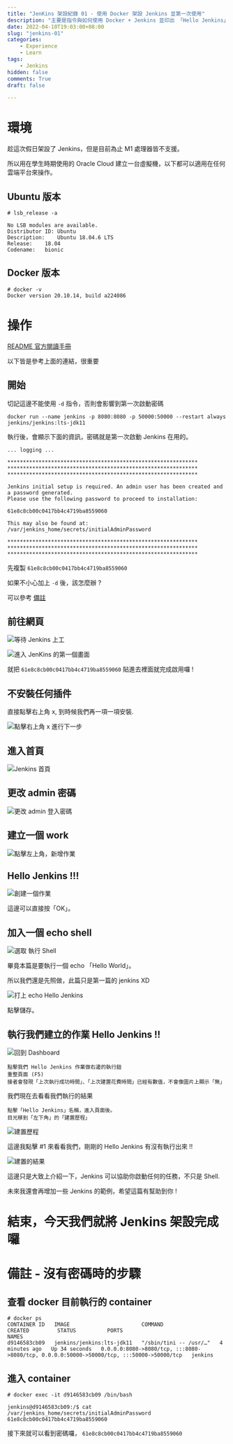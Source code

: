 ```yaml
---
title: "JenKins 架設紀錄 01 - 使用 Docker 架設 Jenkins 並第一次使用"
description: "主要是指令與如何使用 Docker + Jenkins 並印出 「Hello Jenkins」"
date: 2022-04-10T19:03:00+08:00
slug: "jenkins-01"
categories:
    - Experience
    - Learn
tags:
    - Jenkins
hidden: false
comments: True
draft: false

---
```


# 環境

趁這次假日架設了 Jenkins，但是目前為止 M1 處理器皆不支援。

所以用在學生時期使用的 Oracle Cloud 建立一台虛擬機，以下都可以適用在任何雲端平台來操作。

## Ubuntu 版本

```
# lsb_release -a

No LSB modules are available.
Distributor ID:	Ubuntu
Description:	Ubuntu 18.04.6 LTS
Release:	18.04
Codename:	bionic
```

## Docker 版本

```
# docker -v
Docker version 20.10.14, build a224086
```

# 操作

[README 官方閱讀手冊](https://github.com/jenkinsci/docker/blob/master/README.md)

以下皆是參考上面的連結，很重要

## 開始

切記這邊不能使用 ```-d``` 指令，否則會影響到第一次啟動密碼

```
docker run --name jenkins -p 8080:8080 -p 50000:50000 --restart always jenkins/jenkins:lts-jdk11
```

執行後，會顯示下面的資訊，密碼就是第一次啟動 Jenkins 在用的。

```
... logging ...

*************************************************************
*************************************************************
*************************************************************

Jenkins initial setup is required. An admin user has been created and a password generated.
Please use the following password to proceed to installation:

61e8c8cb00c0417bb4c4719ba8559060

This may also be found at: /var/jenkins_home/secrets/initialAdminPassword

*************************************************************
*************************************************************
*************************************************************
```

先複製 ```61e8c8cb00c0417bb4c4719ba8559060```

如果不小心加上 ```-d``` 後，該怎麼辦 ?

可以參考 [備註](#備註)
## 前往網頁

![等待 Jenkins 上工](/images/20220410/00-wait.png)

![進入 JenKins 的第一個畫面](/images/20220410/01-Unlock.png)

就把 ```61e8c8cb00c0417bb4c4719ba8559060``` 貼進去裡面就完成啟用囉 !

## 不安裝任何插件

直接點擊右上角 x, 到時候我們再一項一項安裝.

![點擊右上角 x 進行下一步](/images/20220410/02-plugin.png)

## 進入首頁

![Jenkins 首頁](/images/20220410/03-home.png)

## 更改 admin 密碼

![更改 admin 登入密碼](/images/20220410/04-change_password.png)

## 建立一個 work

![點擊左上角，新增作業](/images/20220410/05-create-work.png)

## Hello Jenkins !!!

![創建一個作業](/images/20220410/06-create-hello-jenkins.png)

這邊可以直接按「OK」。

## 加入一個 echo shell

![選取 執行 Shell](/images/20220410/07-create-shell.jpeg)

畢竟本篇是要執行一個 echo 「Hello World」。

所以我們還是先照做，此篇只是第一篇的 jenkins XD

![打上 echo Hello Jenkins](/images/20220410/08-echo.jpg)

點擊儲存。

## 執行我們建立的作業 Hello Jenkins !!

![回到 Dashboard](/images/20220410/09-dashboard.jpg)

```
點擊我們 Hello Jenkins 作業做右邊的執行鈕
重整頁面 (F5)
接者會發現「上次執行成功時間」、「上次建置花費時間」已經有數值，不會像圖片上顯示「無」
```

我們現在去看看我們執行的結果

```
點擊「Hello Jenkins」名稱，進入頁面後。
目光移到「左下角」的「建置歷程」
```

![建置歷程](/images/20220410/11-task-history.png)

這邊我點擊 #1 來看看我們，剛剛的 Hello Jenkins 有沒有執行出來 !!

![建置的結果](/images/20220410/10-success-task.png)

這邊只是大致上介紹一下，Jenkins 可以協助你啟動任何的任務，不只是 Shell.

未來我還會再增加一些 Jenkins 的範例，希望這篇有幫助到你 !

# 結束，今天我們就將 Jenkins 架設完成囉

# 備註 - 沒有密碼時的步驟

## 查看 docker 目前執行的 container
```
# docker ps
CONTAINER ID   IMAGE                       COMMAND                  CREATED         STATUS          PORTS                                                                                      NAMES
d9146583cb09   jenkins/jenkins:lts-jdk11   "/sbin/tini -- /usr/…"   4 minutes ago   Up 34 seconds   0.0.0.0:8080->8080/tcp, :::8080->8080/tcp, 0.0.0.0:50000->50000/tcp, :::50000->50000/tcp   jenkins
```

## 進入 container

```
# docker exec -it d9146583cb09 /bin/bash

jenkins@d9146583cb09:/$ cat /var/jenkins_home/secrets/initialAdminPassword
61e8c8cb00c0417bb4c4719ba8559060
```

接下來就可以看到密碼囉， ```61e8c8cb00c0417bb4c4719ba8559060```

